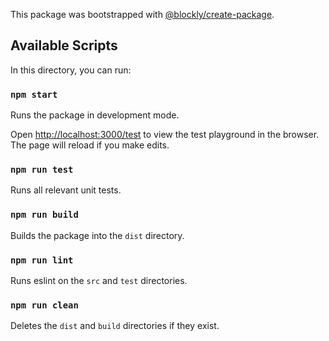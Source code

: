 This package was bootstrapped with [@blockly/create-package](https://www.npmjs.com/package/@blockly/create-package).

## Available Scripts

In this directory, you can run:

### `npm start`

Runs the package in development mode.

Open [http://localhost:3000/test](http://localhost:3000/test) to view the test
playground in the browser. The page will reload if you make edits.

### `npm run test`

Runs all relevant unit tests.

### `npm run build`

Builds the package into the `dist` directory.

### `npm run lint`

Runs eslint on the `src` and `test` directories.

### `npm run clean`

Deletes the `dist` and `build` directories if they exist.
